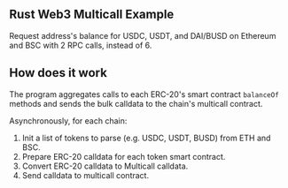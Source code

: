 ## Rust Web3 Multicall Example

Request address's balance for USDC, USDT, and DAI/BUSD on Ethereum and BSC with 2 RPC calls, instead of 6.

## How does it work
The program aggregates calls to each ERC-20's smart contract `balanceOf` methods and sends the bulk calldata to the chain's multicall contract.

Asynchronously, for each chain:
1. Init a list of tokens to parse (e.g. USDC, USDT, BUSD) from ETH and BSC.
2. Prepare ERC-20 calldata for each token smart contract.
3. Convert ERC-20 calldata to Multicall calldata.
3. Send calldata to multicall contract.

